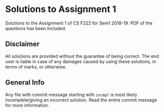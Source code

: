 # Solutions to Assignment 1
Solutions to the Assignment 1 of CS F222 for Sem1 2018-19. PDF of the questions has been included.

## Disclaimer
All solutions are provided without the guarantee of being correct. The end user is liable in case of any damages caused by using these solutions, in terms of marks, or otherwise.

## General Info
Any file with commit message starting with `incmpl` is most likely incomplete/giving an incorrect solution. Read the entire commit message for more information.
